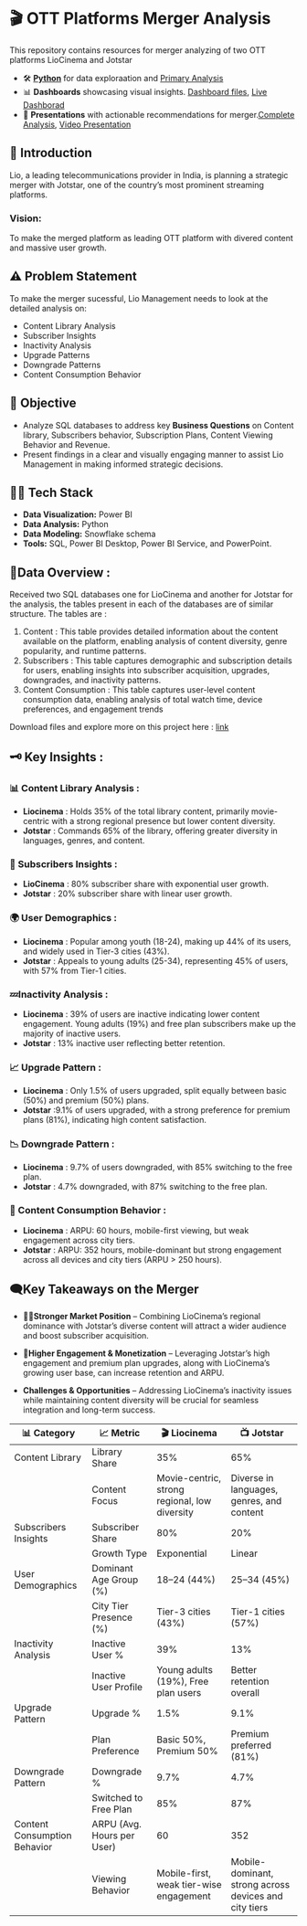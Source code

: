 # 🎬 OTT Platforms Merger Analysis 

This repository contains resources for merger analyzing of two OTT platforms LioCinema and Jotstar

- 🛠️ [**Python**](https://github.com/PunamGodugula/OTT-Market-Meger-Analysis/tree/main/Python%20files) for data exploraation and [Primary Analysis](https://github.com/PunamGodugula/OTT-Merger/tree/main/Python%20files)
- 📊 **Dashboards** showcasing visual insights. [Dashboard files](https://github.com/PunamGodugula/OTT-Market-Meger-Analysis/tree/main/PowerBI%20Dasboard), [Live Dashborad](https://app.powerbi.com/view?r=eyJrIjoiOTQ2MjNiOTAtMTYzYy00YTNmLWEyYzAtM2M2NTNmOGMxOTM5IiwidCI6ImM2ZTU0OWIzLTVmNDUtNDAzMi1hYWU5LWQ0MjQ0ZGM1YjJjNCJ9&pageName=66003f1609d930b3aabc)
- 📑 **Presentations** with actionable recommendations for merger.[Complete Analysis](https://github.com/PunamGodugula/OTT-Market-Meger-Analysis/blob/main/liojotstar_primary_secondary_analysis.pdf), [Video Presentation](https://youtu.be/ejMtdmA9LFY)

## 📝 Introduction  
Lio, a leading telecommunications provider in India, is planning a strategic merger with Jotstar, one of the country’s most prominent streaming platforms.

### Vision:  
To make the merged platform as leading OTT platform with divered content and massive user growth.

## ⚠️ Problem Statement  
 To make the merger sucessful, Lio Management needs to look at the detailed analysis on:

- Content Library Analysis 
- Subscriber Insights
- Inactivity Analysis
- Upgrade Patterns
- Downgrade Patterns
- Content Consumption Behavior

## 🎯 Objective  
- Analyze SQL databases to address key **Business Questions** on Content library, Subscribers behavior, Subscription Plans, Content Viewing Behavior and Revenue.  
- Present findings in a clear and visually engaging manner to assist Lio Management in making informed strategic decisions.  

## 👩‍💻 Tech Stack  
- **Data Visualization:** Power BI  
- **Data Analysis:** Python  
- **Data Modeling:** Snowflake schema  
- **Tools:**  SQL, Power BI Desktop, Power BI Service, and PowerPoint.

## 🫙Data Overview :
Received two SQL databases one for LioCinema and another for Jotstar for the analysis, the tables present in each of the databases are of similar structure.
The tables are :
1. Content : This table provides detailed information about the content available on the platform, enabling analysis of content diversity, genre popularity, and runtime patterns.
2. Subscribers : This table captures demographic and subscription details for users, enabling insights into subscriber acquisition, upgrades, downgrades, and inactivity patterns.
3. Content Consumption :  This table captures user-level content consumption data, enabling analysis of total watch time, device preferences, and engagement trends

Download files and explore more on this project here : [link](https://codebasics.io/challenge/codebasics-resume-project-challenge#uploadSuccess17)

## 🗝️ Key Insights : 
### 📊 Content Library Analysis :
  - **Liocinema** : Holds 35% of the total library content, primarily movie-centric with a strong regional presence but lower content diversity.
  - **Jotstar** : Commands 65% of the library, offering greater diversity in languages, genres, and content.

### 👥 Subscribers Insights :
- **LioCinema** : 80% subscriber share with exponential user growth.
- **Jotstar** : 20% subscriber share with linear user growth.
  
### 🌍 User Demographics : 
- **Liocinema** : Popular among youth (18-24), making up 44% of its users, and widely used in Tier-3 cities (43%).
- **Jotstar** : Appeals to young adults (25-34), representing 45% of users, with 57% from Tier-1 cities.

### 💤Inactivity Analysis :
- **Liocinema** : 39% of users are inactive indicating lower content engagement. Young adults (19%) and free plan subscribers make up the majority of inactive users.
- **Jotstar** : 13% inactive user reflecting better retention.

### 📈 Upgrade Pattern : 
- **Liocinema** : Only 1.5% of users upgraded, split equally between basic (50%) and premium (50%) plans.
- **Jotstar** :9.1% of users upgraded, with a strong preference for premium plans (81%), indicating high content satisfaction.

### 📉 Downgrade Pattern : 
- **Liocinema** : 9.7% of users downgraded, with 85% switching to the free plan. 
- **Jotstar** : 4.7% downgraded, with 87% switching to the free plan.

### 🎥 Content Consumption Behavior : 
- **Liocinema** : ARPU: 60 hours, mobile-first viewing, but weak engagement across city tiers.
- **Jotstar** : ARPU: 352 hours, mobile-dominant but strong engagement across all devices and city tiers (ARPU > 250 hours).

## 🗨️Key Takeaways on the Merger
- **💪🏻Stronger Market Position** – Combining LioCinema’s regional dominance with Jotstar’s diverse content will attract a wider audience and boost subscriber acquisition.
  
- **🚀Higher Engagement & Monetization** – Leveraging Jotstar’s high engagement and premium plan upgrades, along with LioCinema’s growing user base, can increase retention and ARPU.
  
- **Challenges & Opportunities** – Addressing LioCinema’s inactivity issues while maintaining content diversity will be crucial for seamless integration and long-term success.

| 📊 Category                    | 📈 Metric                          | 🎬 Liocinema                                               | 📺 Jotstar                                                |
|-------------------------------|------------------------------------|------------------------------------------------------------|-----------------------------------------------------------|
| Content Library               | Library Share                      | 35%                                                        | 65%                                                       |
|                               | Content Focus                      | Movie-centric, strong regional, low diversity              | Diverse in languages, genres, and content                 |
| Subscribers Insights          | Subscriber Share                   | 80%                                                        | 20%                                                       |
|                               | Growth Type                        | Exponential                                                | Linear                                                    |
| User Demographics             | Dominant Age Group (%)             | 18–24 (44%)                                                | 25–34 (45%)                                               |
|                               | City Tier Presence (%)             | Tier-3 cities (43%)                                        | Tier-1 cities (57%)                                       |
| Inactivity Analysis           | Inactive User %                    | 39%                                                        | 13%                                                       |
|                               | Inactive User Profile              | Young adults (19%), Free plan users                        | Better retention overall                                  |
| Upgrade Pattern               | Upgrade %                          | 1.5%                                                       | 9.1%                                                      |
|                               | Plan Preference                    | Basic 50%, Premium 50%                                     | Premium preferred (81%)                                   |
| Downgrade Pattern             | Downgrade %                        | 9.7%                                                       | 4.7%                                                      |
|                               | Switched to Free Plan              | 85%                                                        | 87%                                                       |
| Content Consumption Behavior  | ARPU (Avg. Hours per User)         | 60                                                         | 352                                                       |
|                               | Viewing Behavior                   | Mobile-first, weak tier-wise engagement                    | Mobile-dominant, strong across devices and city tiers     |



  
